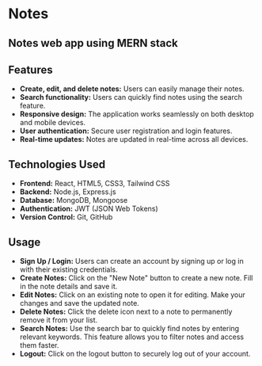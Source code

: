 # Notes 

## Notes web app using  MERN stack

## Features

- **Create, edit, and delete notes:** Users can easily manage their notes.
- **Search functionality:** Users can quickly find notes using the search feature.
- **Responsive design:** The application works seamlessly on both desktop and mobile devices.
- **User authentication:** Secure user registration and login features.
- **Real-time updates:** Notes are updated in real-time across all devices.

## Technologies Used

- **Frontend:** React, HTML5, CSS3, Tailwind CSS
- **Backend:** Node.js, Express.js
- **Database:** MongoDB, Mongoose
- **Authentication:** JWT (JSON Web Tokens)
- **Version Control:** Git, GitHub

<!-- ## Installation -->

<!-- update later -->

## Usage

- **Sign Up / Login:** Users can create an account by signing up or log in with their existing credentials.
- **Create Notes:** Click on the "New Note" button to create a new note. Fill in the note details and save it.
- **Edit Notes:** Click on an existing note to open it for editing. Make your changes and save the updated note.
- **Delete Notes:** Click the delete icon next to a note to permanently remove it from your list.
- **Search Notes:** Use the search bar to quickly find notes by entering relevant keywords. This feature allows you to filter notes and access them faster.
- **Logout:** Click on the logout button to securely log out of your account.

